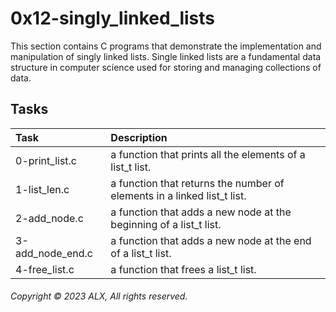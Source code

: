 # 0x12-singly_linked_lists
This section contains C programs that demonstrate the implementation and manipulation of singly linked lists. Single linked lists are a fundamental data structure in computer science used for storing and managing collections of data.
## Tasks
| Task | Description |
|:--|:--|
| 0-print_list.c | a function that prints all the elements of a list_t list. |
| 1-list_len.c | a function that returns the number of elements in a linked list_t list. |
| 2-add_node.c | a function that adds a new node at the beginning of a list_t list. |
| 3-add_node_end.c | a function that adds a new node at the end of a list_t list. |
| 4-free_list.c | a function that frees a list_t list. |
###### Copyright © 2023 ALX, All rights reserved.
